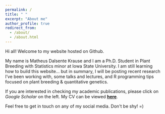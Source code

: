 ```yaml
---
permalink: /
title: " "
excerpt: "About me"
author_profile: true
redirect_from: 
  - /about/
  - /about.html
---
```


Hi all! Welcome to my website hosted on Github. 

My name is Matheus Dalsente Krause and I am a Ph.D. Student in Plant Breeding with Statistics minor at Iowa State University. I am still learning how to build this website... but in summary, I will be posting recent research I’ve been working with, some talks and lectures, and R programming tips focused on plant breeding & quantitative genetics.

If you are interested in checking my academic publications, please click on *Google Scholar* on the left. My CV can be viewed **[here](https://github.com/mdkrause/cvLatex/blob/main/mdkrause-cv.pdf)**.

Feel free to get in touch on any of my social media. Don't be shy! =)
